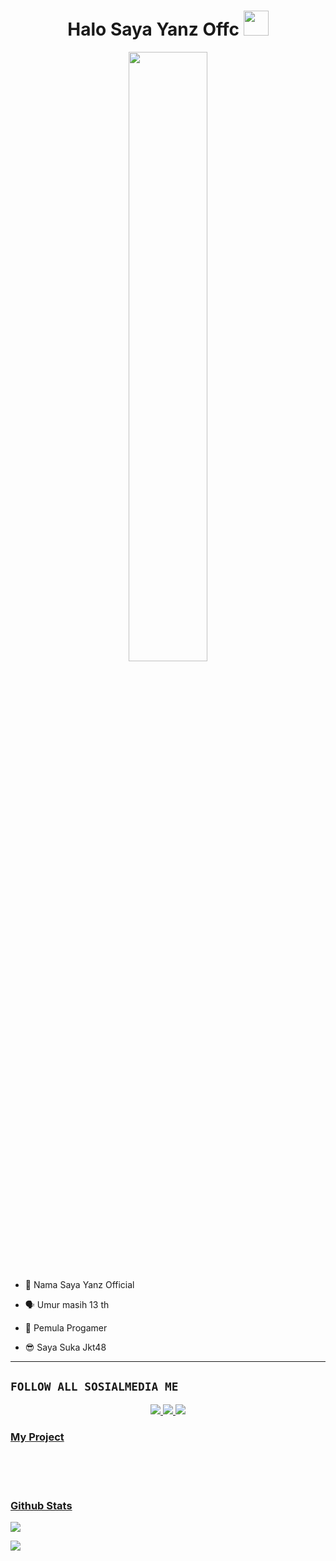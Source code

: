 <h1 align="center">Halo Saya Yanz Offc <img src="https://user-images.githubusercontent.com/1303154/88677602-1635ba80-d120-11ea-84d8-d263ba5fc3c0.gif" width="40px" alt=""><br></h1>
<p align="center">
<img style="width: 50%;" src="https://yanzoffc.vercel.app/img/logo.jpg" />
</p>

<p align="center">

- 👼 Nama Saya Yanz Official

- 🗣️ Umur masih 13 th

- 🔭 Pemula Progamer
 
- 😎 Saya Suka Jkt48
</p>

------

## ```FOLLOW ALL SOSIALMEDIA ME```
<p align="center">
<a href="https://instagram.com/YanzDecoder"><img src="https://img.shields.io/badge/Instagram-E4405F?style=for-the-badge&logo=instagram&logoColor=white"/> 
<a href="https://wa.me/6288228895081"><img src="https://img.shields.io/badge/WhatsApp-25D366?style=for-the-badge&logo=whatsapp&logoColor=white" />
<a href="https://youtube.com/Yanz_Music"><img src="https://img.shields.io/badge/YouTube Zero YT7-ff0000?style=for-the-badge&logo=youtube&logoColor=ff000000&link=https://youtube.com/ZeroYT7" /><br>
</p>

<h3 align="left">My Project</h3>
<p align="left">
  <a href="https://repostory-project.vercel.app/post1" /></br>
  <a href="https://repostory-project.vercel.app/post2" /></br>
  <a href="https://repostory-project.vercel.app/post3" /></br>
</p>

<h3 align="left">Github Stats</h3>
<p align="left">
<img src="https://github-readme-stats.vercel.app/api?username=Zero-YT7&bg_color=30,e96443,904e95&title_color=fff&text_color=fff&count_private=true&include_all_commits=true&icon_color=fff&hide_border=false&show_icons=falze" /></a>
</p> 

<p align="left">
  <a href="https://github.com/YanzOffc"><img src="https://github-readme-stats.vercel.app/api/top-langs?username=Zero-YT7&bg_color=30,e96443,904e95&title_color=fff&text_color=fff&hide_border=true&hide_title=false&show_icons=true&layout=compact&langs_count=10" /></a>
</p>
